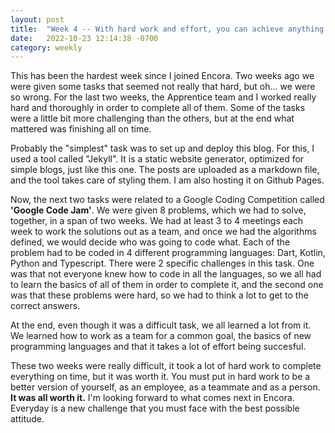 ```yaml
---
layout: post
title:  "Week 4 -- With hard work and effort, you can achieve anything."
date:   2022-10-23 12:14:38 -0700
category: weekly
---
```


This has been the hardest week since I joined Encora. Two weeks ago we were given some tasks that seemed not really that hard, but oh... we were so wrong. For the last two weeks, the Apprentice team and I worked really hard and thoroughly in order to complete all of them. Some of the tasks were a little bit more challenging than the others, but at the end what mattered was finishing all on time.

Probably the "simplest" task was to set up and deploy this blog. For this, I used a tool called "Jekyll". It is a static website generator, optimized for simple blogs, just like this one. The posts are uploaded as a markdown file, and the tool takes care of styling them. I am also hosting it on Github Pages.

Now, the next two tasks were related to a Google Coding Competition called **'Google Code Jam'**. We were given 8 problems, which we had to solve, together, in a span of two weeks. We had at least 3 to 4 meetings each week to work the solutions out as a team, and once we had the algorithms defined, we would decide who was going to code what. Each of the problem had to be coded in 4 different programming languages: Dart, Kotlin, Python and Typescript. There were 2 specific challenges in this task. One was that not everyone knew how to code in all the languages, so we all had to learn the basics of all of them in order to complete it, and the second one was that these problems were hard, so we had to think a lot to get to the correct answers.

At the end, even though it was a difficult task, we all learned a lot from it. We learned how to work as a team for a common goal, the basics of new programming languages and that it takes a lot of effort being succesful.

These two weeks were really difficult, it took a lot of hard work to complete everything on time, but it was worth it. You must put in hard work to be a better version of yourself, as an employee, as a teammate and as a person.  **It was all worth it.** I'm looking forward to what comes next in Encora. Everyday is a new challenge that you must face with the best possible attitude. 